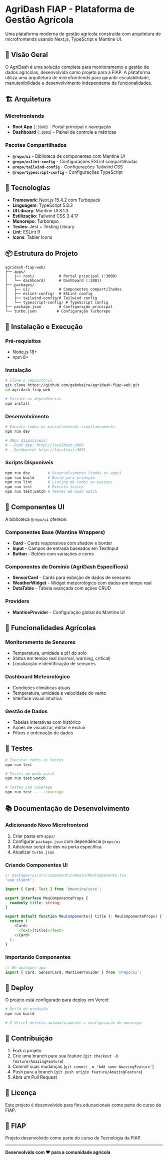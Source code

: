 # AgriDash FIAP - Plataforma de Gestão Agrícola

Uma plataforma moderna de gestão agrícola construída com arquitetura de microfrontends usando Next.js, TypeScript e Mantine UI.

## 🌱 Visão Geral

O AgriDash é uma solução completa para monitoramento e gestão de dados agrícolas, desenvolvida como projeto para a FIAP. A plataforma utiliza uma arquitetura de microfrontends para garantir escalabilidade, manutenibilidade e desenvolvimento independente de funcionalidades.

## 🏗️ Arquitetura

### Microfrontends

- **Root App** (`:3000`) - Portal principal e navegação
- **Dashboard** (`:3001`) - Painel de controle e métricas

### Pacotes Compartilhados

- **`@repo/ui`** - Biblioteca de componentes com Mantine UI
- **`@repo/eslint-config`** - Configurações ESLint compartilhadas
- **`@repo/tailwind-config`** - Configurações Tailwind CSS
- **`@repo/typescript-config`** - Configurações TypeScript

## 🚀 Tecnologias

- **Framework**: Next.js 15.4.2 com Turbopack
- **Linguagem**: TypeScript 5.8.3
- **UI Library**: Mantine UI 8.1.3
- **Estilização**: Tailwind CSS 3.4.17
- **Monorepo**: Turborepo
- **Testes**: Jest + Testing Library
- **Lint**: ESLint 9
- **Icons**: Tabler Icons

## 📦 Estrutura do Projeto

```
agridash-fiap-web/
├── apps/
│   ├── root/           # Portal principal (:3000)
│   └── dashboard/      # Dashboard (:3001)
├── packages/
│   ├── ui/             # Componentes compartilhados
│   ├── eslint-config/  # ESLint config
│   ├── tailwind-config/# Tailwind config
│   └── typescript-config/ # TypeScript config
├── package.json        # Configuração principal
└── turbo.json         # Configuração Turborepo
```

## 🔧 Instalação e Execução

### Pré-requisitos

- Node.js 18+
- npm 8+

### Instalação

```bash
# Clone o repositório
git clone https://github.com/gabobeira/agridash-fiap-web.git
cd agridash-fiap-web

# Instale as dependências
npm install
```

### Desenvolvimento

```bash
# Executa todos os microfrontends simultaneamente
npm run dev

# URLs disponíveis:
# - Root App: http://localhost:3000
# - Dashboard: http://localhost:3001
```

### Scripts Disponíveis

```bash
npm run dev        # Desenvolvimento (todos os apps)
npm run build      # Build para produção
npm run lint       # Linting de todos os pacotes
npm run test       # Executa testes
npm run test:watch # Testes em modo watch
```

## 🎨 Componentes UI

A biblioteca `@repo/ui` oferece:

### Componentes Base (Mantine Wrappers)

- **Card** - Cards responsivos com shadow e border
- **Input** - Campos de entrada baseados em TextInput
- **Button** - Botões com variações e cores

### Componentes de Domínio (AgriDash Específicos)

- **SensorCard** - Cards para exibição de dados de sensores
- **WeatherWidget** - Widget meteorológico com dados em tempo real
- **DataTable** - Tabela avançada com ações CRUD

### Providers

- **MantineProvider** - Configuração global do Mantine UI

## 🌾 Funcionalidades Agrícolas

### Monitoramento de Sensores

- Temperatura, umidade e pH do solo
- Status em tempo real (normal, warning, critical)
- Localização e identificação de sensores

### Dashboard Meteorológico

- Condições climáticas atuais
- Temperatura, umidade e velocidade do vento
- Interface visual intuitiva

### Gestão de Dados

- Tabelas interativas com histórico
- Ações de visualizar, editar e excluir
- Filtros e ordenação de dados

## 🧪 Testes

```bash
# Executar todos os testes
npm run test

# Testes em modo watch
npm run test:watch

# Testes com coverage
npm run test -- --coverage
```

## 📚 Documentação de Desenvolvimento

### Adicionando Novo Microfrontend

1. Criar pasta em `apps/`
2. Configurar `package.json` com dependência `@repo/ui`
3. Adicionar script de dev na porta específica
4. Atualizar `turbo.json`

### Criando Componentes UI

```typescript
// packages/ui/src/components/domain/MeuComponente.tsx
'use client';

import { Card, Text } from '@mantine/core';

export interface MeuComponenteProps {
  readonly title: string;
}

export default function MeuComponente({ title }: MeuComponenteProps) {
  return (
    <Card>
      <Text>{title}</Text>
    </Card>
  );
}
```

### Importando Componentes

```typescript
// Em qualquer app
import { Card, SensorCard, MantineProvider } from '@repo/ui';
```

## 🚀 Deploy

O projeto está configurado para deploy em Vercel:

```bash
# Build de produção
npm run build

# O Vercel detecta automaticamente a configuração do monorepo
```

## 👥 Contribuição

1. Fork o projeto
2. Crie uma branch para sua feature (`git checkout -b feature/AmazingFeature`)
3. Commit suas mudanças (`git commit -m 'Add some AmazingFeature'`)
4. Push para a branch (`git push origin feature/AmazingFeature`)
5. Abra um Pull Request

## 📄 Licença

Este projeto é desenvolvido para fins educacionais como parte do curso da FIAP.

## 🏫 FIAP

Projeto desenvolvido como parte do curso de Tecnologia da FIAP.

---

**Desenvolvido com ❤️ para a comunidade agrícola**
